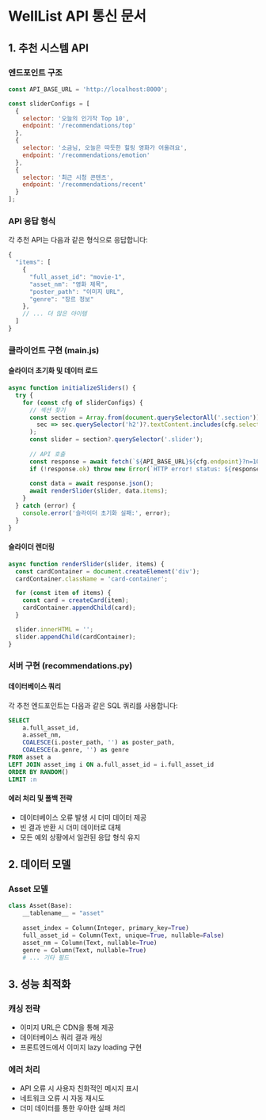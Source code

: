 # WellList API 통신 문서

## 1. 추천 시스템 API

### 엔드포인트 구조

```javascript
const API_BASE_URL = 'http://localhost:8000';

const sliderConfigs = [
  { 
    selector: '오늘의 인기작 Top 10', 
    endpoint: '/recommendations/top'
  },
  { 
    selector: '소금님, 오늘은 따듯한 힐링 영화가 어울려요',
    endpoint: '/recommendations/emotion'
  },
  { 
    selector: '최근 시청 콘텐츠',
    endpoint: '/recommendations/recent'
  }
];
```

### API 응답 형식

각 추천 API는 다음과 같은 형식으로 응답합니다:

```javascript
{
  "items": [
    {
      "full_asset_id": "movie-1",
      "asset_nm": "영화 제목",
      "poster_path": "이미지 URL",
      "genre": "장르 정보"
    },
    // ... 더 많은 아이템
  ]
}
```

### 클라이언트 구현 (main.js)

#### 슬라이더 초기화 및 데이터 로드
```javascript
async function initializeSliders() {
  try {
    for (const cfg of sliderConfigs) {
      // 섹션 찾기
      const section = Array.from(document.querySelectorAll('.section')).find(
        sec => sec.querySelector('h2')?.textContent.includes(cfg.selector)
      );
      const slider = section?.querySelector('.slider');
      
      // API 호출
      const response = await fetch(`${API_BASE_URL}${cfg.endpoint}?n=10`);
      if (!response.ok) throw new Error(`HTTP error! status: ${response.status}`);
      
      const data = await response.json();
      await renderSlider(slider, data.items);
    }
  } catch (error) {
    console.error('슬라이더 초기화 실패:', error);
  }
}
```

#### 슬라이더 렌더링
```javascript
async function renderSlider(slider, items) {
  const cardContainer = document.createElement('div');
  cardContainer.className = 'card-container';

  for (const item of items) {
    const card = createCard(item);
    cardContainer.appendChild(card);
  }

  slider.innerHTML = '';
  slider.appendChild(cardContainer);
}
```

### 서버 구현 (recommendations.py)

#### 데이터베이스 쿼리
각 추천 엔드포인트는 다음과 같은 SQL 쿼리를 사용합니다:

```sql
SELECT 
    a.full_asset_id, 
    a.asset_nm,
    COALESCE(i.poster_path, '') as poster_path,
    COALESCE(a.genre, '') as genre
FROM asset a
LEFT JOIN asset_img i ON a.full_asset_id = i.full_asset_id
ORDER BY RANDOM() 
LIMIT :n
```

#### 에러 처리 및 폴백 전략
- 데이터베이스 오류 발생 시 더미 데이터 제공
- 빈 결과 반환 시 더미 데이터로 대체
- 모든 예외 상황에서 일관된 응답 형식 유지

## 2. 데이터 모델

### Asset 모델
```python
class Asset(Base):
    __tablename__ = "asset"
    
    asset_index = Column(Integer, primary_key=True)
    full_asset_id = Column(Text, unique=True, nullable=False)
    asset_nm = Column(Text, nullable=True)
    genre = Column(Text, nullable=True)
    # ... 기타 필드
```

## 3. 성능 최적화

### 캐싱 전략
- 이미지 URL은 CDN을 통해 제공
- 데이터베이스 쿼리 결과 캐싱
- 프론트엔드에서 이미지 lazy loading 구현

### 에러 처리
- API 오류 시 사용자 친화적인 메시지 표시
- 네트워크 오류 시 자동 재시도
- 더미 데이터를 통한 우아한 실패 처리